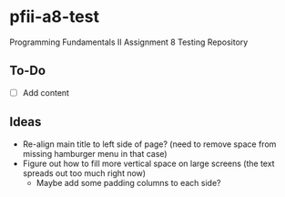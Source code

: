 # pfii-a8-test
Programming Fundamentals II Assignment 8 Testing Repository

## To-Do
- [ ] Add content

## Ideas
- Re-align main title to left side of page? (need to remove space from missing hamburger menu in that case)
- Figure out how to fill more vertical space on large screens (the text spreads out too much right now)
  - Maybe add some padding columns to each side?
